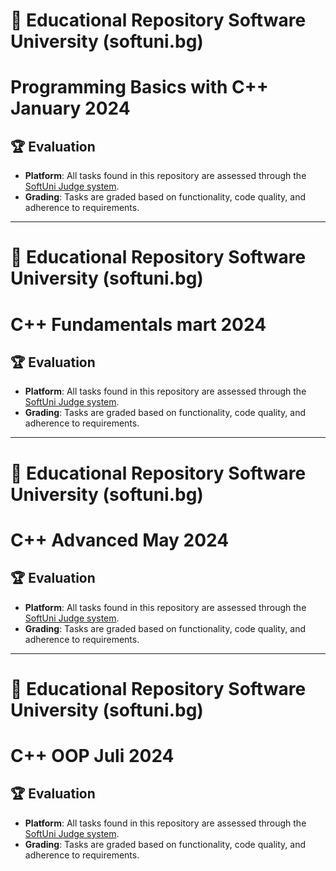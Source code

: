 # 📘 Educational Repository Software University (softuni.bg)
# Programming Basics with C++ January 2024


## 🏆 Evaluation

- **Platform**: All tasks found in this repository are assessed through the [SoftUni Judge system](https://judge.com).
- **Grading**: Tasks are graded based on functionality, code quality, and adherence to requirements.




-----------------------------------------------------------------------------------------------------------------------------------------------------------------------------------------------------

# 📘 Educational Repository Software University (softuni.bg)
# C++ Fundamentals mart 2024




## 🏆 Evaluation

- **Platform**: All tasks found in this repository are assessed through the [SoftUni Judge system](https://judge.com).
- **Grading**: Tasks are graded based on functionality, code quality, and adherence to requirements.

------------------------------------------------------------------------------------------------------------------------------------------------------------------------------------------------------


# 📘 Educational Repository Software University (softuni.bg)
# C++ Advanced May 2024




## 🏆 Evaluation

- **Platform**: All tasks found in this repository are assessed through the [SoftUni Judge system](https://judge.com).
- **Grading**: Tasks are graded based on functionality, code quality, and adherence to requirements.

-------------------------------------------------------------------------------------------------------------------------------------------------------------------------------------------------------


# 📘 Educational Repository Software University (softuni.bg)
# C++ OOP Juli 2024




## 🏆 Evaluation

- **Platform**: All tasks found in this repository are assessed through the [SoftUni Judge system](https://judge.com).
- **Grading**: Tasks are graded based on functionality, code quality, and adherence to requirements.
